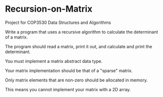 # Recursion-on-Matrix
Project for COP3530 Data Structures and Algorithms

Write a program that uses a recursive algorithm to calculate the determinant of a matrix.  

The program should read a matrix, print it out, and calculate and print the determinant.

You must implement a matrix abstract data type. 

Your matrix implementation should be that of a "sparse" matrix.  

Only matrix elements that are non-zero should be allocated in memory.  

This means you cannot implement your matrix with a 2D array.
